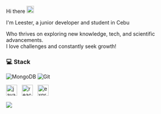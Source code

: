 Hi there <img src="https://media.giphy.com/media/hvRJCLFzcasrR4ia7z/giphy.gif" width="20px"/> <br>

I'm  Leester, a junior developer and student in Cebu 

Who thrives on exploring new knowledge, tech, and scientific advancements.<br>
I love challenges and constantly seek growth!

### 💻 Stack
![MongoDB](https://img.shields.io/badge/MongoDB-%234ea94b.svg?style=for-the-badge&logo=mongodb&logoColor=white)  ![Git](https://img.shields.io/badge/git-%23F05033.svg?style=for-the-badge&logo=git&logoColor=white) 
<br>
<div align="left">
  <img src="https://cdn.jsdelivr.net/gh/devicons/devicon/icons/javascript/javascript-original.svg" height="30" alt="javascript logo"  />
  <img width="5" />
  <img src="https://cdn.jsdelivr.net/gh/devicons/devicon/icons/react/react-original.svg" height="30" alt="react logo"  />
  <img width="5" />
  <img src="https://skillicons.dev/icons?i=express" height="30" alt="express logo"  />
</div>

![](https://github-readme-stats.vercel.app/api?username=leescifer&theme=city_lights&hide_border=false&include_all_commits=false&count_private=false)<br/>










